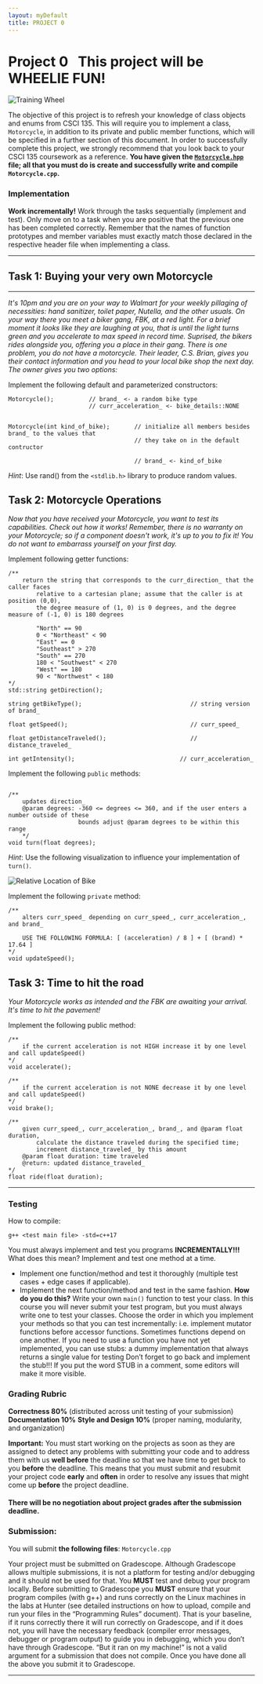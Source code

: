 ```yaml
---  
layout: myDefault  
title: PROJECT 0  
---  
```


# Project 0 &nbsp; This project will be WHEELIE FUN!
![Training Wheel](./wheelie1.png)

The objective of this project is to refresh your knowledge of class objects and enums from CSCI 135. This will require you to implement a class, `Motorcycle`, in addition to its private and public member functions, which will be specified in a further section of this document. In order to successfully complete this project, we strongly recommend that you look back to your CSCI 135 coursework as a reference. **You have given the [`Motorcycle.hpp`](Motorcycle.hpp) file; all that you must do is create and successfully write and compile `Motorcycle.cpp`.**  

### Implementation
**Work incrementally!** Work through the tasks sequentially (implement and test). Only move on to a task when you are positive that the previous one has been completed correctly. Remember that the names of function prototypes and member variables must exactly match those declared in the respective header file when implementing a class. 

---
## **Task 1: Buying your very own Motorcycle**
---
*It's 10pm and you are on your way to Walmart for your weekly pillaging of necessities: hand sanitizer, toilet paper, Nutella, and the other usuals. On your way there you meet a biker gang, FBK, at a red light. For a brief moment it looks like they are laughing at you, that is until the light turns green and you accelerate to max speed in record time. Suprised, the bikers rides alongside you, offering you a place in their gang. There is one problem, you do not have a motorcycle. Their leader, C.S. Brian, gives you their contact information and you head to your local bike shop the next day. The owner gives you two options:*

Implement the following default and parameterized constructors:

```
Motorcycle();          // brand_ <- a random bike type
                       // curr_acceleration_ <- bike_details::NONE


Motorcycle(int kind_of_bike);       // initialize all members besides brand_ to the values that 
                                    // they take on in the default contructor

                                    // brand_ <- kind_of_bike
```

*Hint*: Use rand() from the `<stdlib.h>` library to produce random values.
## Task 2: Motorcycle Operations
*Now that you have received your Motorcycle, you want to test its capabilities. Check out how it works! Remember, there is no warranty on your Motorcycle; so if a component doesn't work, it's up to you to fix it! You do not want to embarrass yourself on your first day.*

Implement following getter functions:

```
/**
    return the string that corresponds to the curr_direction_ that the caller faces 
        relative to a cartesian plane; assume that the caller is at position (0,0),
        the degree measure of (1, 0) is 0 degrees, and the degree measure of (-1, 0) is 180 degrees

        "North" == 90
        0 < "Northeast" < 90 
        "East" == 0
        "Southeast" > 270
        "South" == 270
        180 < "Southwest" < 270
        "West" == 180
        90 < "Northwest" < 180
*/
std::string getDirection();

string getBikeType();                               // string version of brand_

float getSpeed();                                   // curr_speed_

float getDistanceTraveled();                        // distance_traveled_

int getIntensity();                              // curr_acceleration_
```

Implement the following `public` methods:

```

/** 
    updates direction_
    @param degrees: -360 <= degrees <= 360, and if the user enters a number outside of these
                    bounds adjust @param degrees to be within this range
    */
void turn(float degrees);
```

*Hint*: Use the following visualization to influence your implementation of `turn()`.
  
![Relative Location of Bike](./bike.gif)

Implement the following `private` method:

```
/**
    alters curr_speed_ depending on curr_speed_, curr_acceleration_, and brand_

    USE THE FOLLOWING FORMULA: [ (acceleration) / 8 ] + [ (brand) * 17.64 ]
*/
void updateSpeed();
```
## Task 3: Time to hit the road
*Your Motorcycle works as intended and the FBK are awaiting your arrival. It's time to hit the pavement!*

Implement the following public method:
```
/**
    if the current acceleration is not HIGH increase it by one level and call updateSpeed()
*/
void accelerate();

/**
    if the current acceleration is not NONE decrease it by one level and call updateSpeed()
*/
void brake();

/**
    given curr_speed_, curr_acceleration_, brand_, and @param float duration,
        calculate the distance traveled during the specified time;
        increment distance_traveled_ by this amount
    @param float duration: time traveled
    @return: updated distance_traveled_
*/
float ride(float duration);
```



---

### Testing
How to compile:
```
g++ <test main file> -std=c++17
```
You must always implement and test you programs **INCREMENTALLY!!!**
What does this mean? Implement and test one method at a time.
* Implement one function/method and test it thoroughly (multiple test cases + edge cases if applicable).
* Implement the next function/method and test in the same fashion.
    **How do you do this?** Write your own `main()` function to test your class. In this course you will never submit your test program, but you must always write one to test your classes. Choose the order in which you implement your methods so that you can test incrementally: i.e. implement mutator functions before accessor functions. Sometimes functions depend on one another. If you need to use a function you have not yet implemented, you can use stubs: a dummy implementation that always returns a single value for testing Don’t forget to go back and implement the stub!!! If you put the word STUB in a comment, some editors will make it more visible.

### Grading Rubric

**Correctness 80%** (distributed across unit testing of your submission)
**Documentation 10%**
**Style and Design 10%** (proper naming, modularity, and organization)

**Important:** You must start working on the projects as soon as they are assigned to detect any problems with submitting your code and to address them with us **well before** the deadline so that we have time to get back to you **before** the deadline. This means that you must submit and resubmit your project code **early** and **often** in order to resolve any issues that might come up **before** the project deadline.
#### There will be no negotiation about project grades after the submission deadline. ####
  
### Submission:
You will submit **the following files**:
`Motorcycle.cpp`

Your project must be submitted on Gradescope. Although Gradescope allows multiple submissions, it is not a platform for testing and/or debugging and it should not be used for that. You **MUST** test and debug your program locally. Before submitting to Gradescope you **MUST** ensure that your program compiles (with g++) and runs correctly on the Linux machines in the labs at Hunter (see detailed instructions on how to upload, compile and run your files in the “Programming Rules” document). That is your baseline, if it runs correctly there it will run correctly on Gradescope, and if it does not, you will have the necessary feedback (compiler error messages, debugger or program output) to guide you in debugging, which you don’t have through Gradescope. “But it ran on my machine!” is not a valid argument for a submission that does not compile. Once you have done all the above you submit it to Gradescope.  
  
  
---  
  
